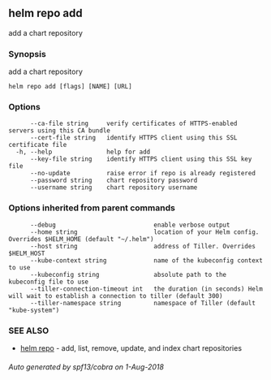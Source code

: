 ## helm repo add

add a chart repository

### Synopsis

add a chart repository

```
helm repo add [flags] [NAME] [URL]
```

### Options

```
      --ca-file string     verify certificates of HTTPS-enabled servers using this CA bundle
      --cert-file string   identify HTTPS client using this SSL certificate file
  -h, --help               help for add
      --key-file string    identify HTTPS client using this SSL key file
      --no-update          raise error if repo is already registered
      --password string    chart repository password
      --username string    chart repository username
```

### Options inherited from parent commands

```
      --debug                           enable verbose output
      --home string                     location of your Helm config. Overrides $HELM_HOME (default "~/.helm")
      --host string                     address of Tiller. Overrides $HELM_HOST
      --kube-context string             name of the kubeconfig context to use
      --kubeconfig string               absolute path to the kubeconfig file to use
      --tiller-connection-timeout int   the duration (in seconds) Helm will wait to establish a connection to tiller (default 300)
      --tiller-namespace string         namespace of Tiller (default "kube-system")
```

### SEE ALSO

* [helm repo](../../helm/#helm_repo)	 - add, list, remove, update, and index chart repositories

###### Auto generated by spf13/cobra on 1-Aug-2018
